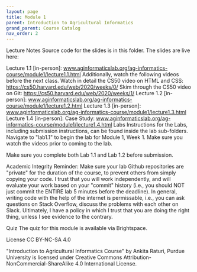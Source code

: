 ```yaml
---
layout: page
title: Module 1
parent: Introduction to Agricultural Informatics
grand_parent: Course Catalog
nav_order: 2
---
```


Lecture Notes
Source code for the slides is in this folder. The slides are live here:

Lecture 1.1 [in-person]: www.aginformaticslab.org/ag-informatics-course/module1/lecture1.1.html
Additionally, watch the following videos before the next class.
Watch in detail the CS50 video on HTML and CSS: https://cs50.harvard.edu/web/2020/weeks/0/
Skim through the CS50 video on Git: https://cs50.harvard.edu/web/2020/weeks/1/
Lecture 1.2 [in-person]: www.aginformaticslab.org/ag-informatics-course/module1/lecture1.2.html
Lecture 1.3 [in-person]: www.aginformaticslab.org/ag-informatics-course/module1/lecture1.3.html
Lecture 1.4 [in-person]: Case Study: www.aginformaticslab.org/ag-informatics-course/module1/lecture1.4.html
Labs
Instructions for the Labs, including submission instructions, can be found inside the lab sub-folders. Navigate to "lab1.1" to begin the lab for Module 1, Week 1. Make sure you watch the videos prior to coming to the lab.

Make sure you complete both Lab 1.1 and Lab 1.2 before submission.

Academic Integrity Reminder: Make sure your lab Github repositories are "private" for the duration of the course, to prevent others from simply copying your code. I trust that you will work independently, and will evaluate your work based on your "commit" history (i.e., you should NOT just commit the ENTIRE lab 5 minutes before the deadline). In general, writing code with the help of the internet is permissable, i.e., you can ask questions on Stack Overflow, discuss the problems with each other on Slack. Ultimately, I have a policy in which I trust that you are doing the right thing, unless I see evidence to the contrary.

Quiz
The quiz for this module is available via Brightspace.

License
CC BY-NC-SA 4.0

"Introduction to Agricultural Informatics Course" by Ankita Raturi, Purdue University is licensed under Creative Commons Attribution-NonCommercial-ShareAlike 4.0 International License.


